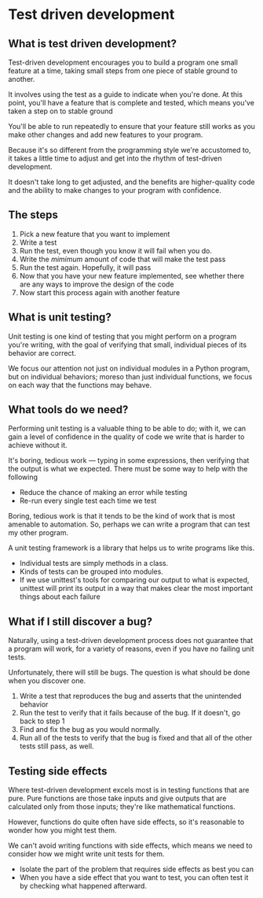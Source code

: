 # Test driven development

## What is test driven development?

Test-driven development encourages you to build a program one small feature at a time, taking small steps from one piece of stable ground to another.

It involves using the test as a guide to indicate when you're done. At this point, you'll have a feature that is complete and tested, which means you've taken a step on to stable ground

You'll be able to run repeatedly to ensure that your feature still works as you make other changes and add new features to your program.

Because it's so different from the programming style we're accustomed to, it takes a little time to adjust and get into the rhythm of test-driven development.

It doesn't take long to get adjusted, and the benefits are higher-quality code and the ability to make changes to your program with confidence.

## The steps

1) Pick a new feature that you want to implement
2) Write a test
3) Run the test, even though you know it will fail when you do.
4) Write the *mimimum* amount of code that will make the test pass
5) Run the test again. Hopefully, it will pass
6) Now that you have your new feature implemented, see whether there are any ways to improve the design of the code
7) Now start this process again with another feature

## What is unit testing?

Unit testing is one kind of testing that you might perform on a program you're writing, with the goal of verifying that small, individual pieces of its behavior are correct.

We focus our attention not just on individual modules in a Python program, but on individual behaviors; moreso than just individual functions, we focus on each way that the functions may behave.

## What tools do we need?

Performing unit testing is a valuable thing to be able to do; with it, we can gain a level of confidence in the quality of code we write that is harder to achieve without it.

It's boring, tedious work — typing in some expressions, then verifying that the output is what we expected. There must be some way to help with the following

- Reduce the chance of making an error while testing
- Re-run every single test each time we test

Boring, tedious work is that it tends to be the kind of work that is most amenable to automation. So, perhaps we can write a program that can test my other program.

A unit testing framework is a library that helps us to write programs like this.

- Individual tests are simply methods in a class.
- Kinds of tests can be grouped into modules.
- If we use unittest's tools for comparing our output to what is expected, unittest will print its output in a way that makes clear the most important things about each failure

## What if I still discover a bug?

Naturally, using a test-driven development process does not guarantee that a program will work, for a variety of reasons, even if you have no failing unit tests.

Unfortunately, there will still be bugs. The question is what should be done when you discover one.

1) Write a test that reproduces the bug and asserts that the unintended behavior
2) Run the test to verify that it fails because of the bug. If it doesn't, go back to step 1
3) Find and fix the bug as you would normally.
4) Run all of the tests to verify that the bug is fixed and that all of the other tests still pass, as well.

## Testing side effects

Where test-driven development excels most is in testing functions that are pure. Pure functions are those take inputs and give outputs that are calculated only from those inputs; they're like mathematical functions.

However, functions do quite often have side effects, so it's reasonable to wonder how you might test them.

We can't avoid writing functions with side effects, which means we need to consider how we might write unit tests for them.

- Isolate the part of the problem that requires side effects as best you can
- When you have a side effect that you want to test, you can often test it by checking what happened afterward.

